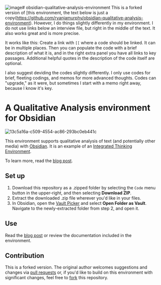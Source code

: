 ![image](https://github.com/LaserStefan/obsidian-qualitative-analysis-environment/assets/85789220/524c8e7b-9c33-408b-a720-2fa44339f60f)# obsidian-qualitative-analysis-environment
This is a forked version of [this environment, the text below is just a copy(https://github.com/ryanjamurphy/obsidian-qualitative-analysis-environment). However, I do things slightly differently in my environment. I do not use links below an interview file, but right in the middle of the text. It also works great and is more precise.

It works like this: Create a link with `[[` where a code should be linked. It can be in multiple places. Then you can populate the code with a brief description of what it is, and in the right extra panel you have all links to key passages. Additional helpful quotes in the description of the code itself are optional.

I also suggest deviding the codes slightly differently. I only use codes for brief, fleeting codings, and memos for more advanced thoughts. Codes can "upgrade," as it were, but sometimes I start with a memo right away, because I know it's key.

# A Qualitative Analysis environment for Obsidian

![13c5a16a-c509-4554-ac86-293bc0eb441c](https://user-images.githubusercontent.com/3618647/129074558-65de7de2-a0df-4a7f-bc00-97b806409f70.png)

This environment supports qualitative analysis of text (and potentially other media) with [Obsidian](https://obsidian.md). It is an example of an [Integrated Thinking Environment](https://axle.design/obsidian-roam-and-the-rise-of-integrated-thinking-environments—what-they-are-what-they-do-and-what-s).

To learn more, read the [blog post](https://axle.design/an-integrated-qualitative-analysis-environment-with-obsidian).

## Set up
1. Download this repository as a .zipped folder by selecting the `Code` menu button in the upper-right, and then selecting **Download ZIP**.
2. Extract the downloaded .zip file wherever you'd like in your files.
3. In Obsidian, open the [Vault Picker](https://help.obsidian.md/How+to/Working+with+multiple+vaults) and select **Open Folder as Vault**. Navigate to the newly-extracted folder from step 2, and open it.

## Use
Read the [blog post](https://axle.design/an-integrated-qualitative-analysis-environment-with-obsidian) or review the documentation included in the environment.

## Contribution
This is a forked version. The original author welcomes suggestions and changes via [pull requests](https://docs.github.com/en/github/collaborating-with-pull-requests/proposing-changes-to-your-work-with-pull-requests/about-pull-requests) or, if you'd like to build on this environment with significant changes, feel free to [fork](https://docs.github.com/en/get-started/quickstart/fork-a-repo) this repository.
